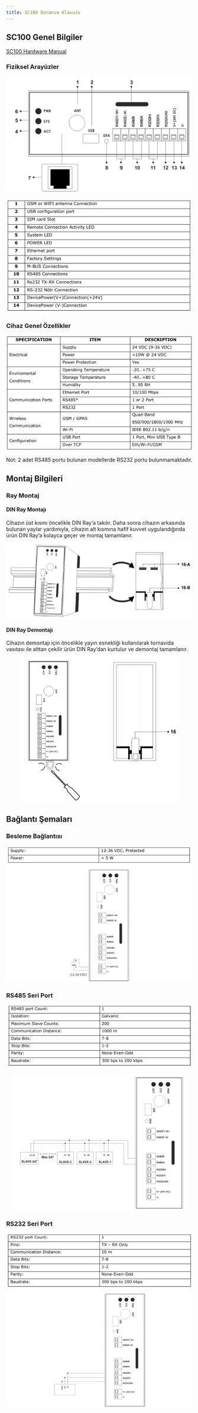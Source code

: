 ```yaml
---
title: SC100 Donanım Klavuzu
---
```


## SC100 Genel Bilgiler

[SC100 Hardware Manual](https://www.mikrodev.com/wp-content/uploads/2023/01/MIKRODEV_HM_SC100.pdf)

### Fiziksel Arayüzler

<center>

![gateway-sc100-hardware-01](/img/gateway-sc100-hardware-01.png)

</center>

<center>

![gateway-sc100-hardware-02](/img/gateway-sc100-hardware-02.png)

</center>

### Cihaz Genel Özellikler

<center>

![gateway-mbs100-hardware-03](/img/gateway-mbs100-hardware-03.png)

</center>

Not: 2 adet RS485 portu bulunan modellerde RS232 portu bulunmamaktadır.

## Montaj Bilgileri

### Ray Montaj

#### DIN Ray Montajı
Cihazın üst kısmı öncelikle DIN Ray‘a takılır. Daha sonra cihazın arkasında bulunan yaylar
yardımıyla, cihazın alt kısmına hafif kuvvet uygulandığında ürün DIN Ray’a kolayca geçer
ve montaj tamamlanır.

<center>

![gateway-sc100-hardware-03](/img/gateway-sc100-hardware-03.png)

</center>

#### DIN Ray Demontajı
Cihazın demontajı için öncelikle yayın esnekliği kullanılarak tornavida vasıtası ile alttan
çekilir ürün DIN Ray’dan kurtulur ve demontaj tamamlanır.

<center>

![gateway-sc100-hardware-04](/img/gateway-sc100-hardware-04.png)

</center>

## Bağlantı Şemaları

### Besleme Bağlantısı

<center>

![gateway-sc100-hardware-05](/img/gateway-sc100-hardware-05.png)

</center>

### RS485 Seri Port

<center>

![gateway-sc100-hardware-06](/img/gateway-sc100-hardware-06.png)

</center>

<center>

![gateway-sc100-hardware-07](/img/gateway-sc100-hardware-07.png)

</center>

### RS232 Seri Port

<center>

![gateway-sc100-hardware-08](/img/gateway-sc100-hardware-08.png)

</center>
